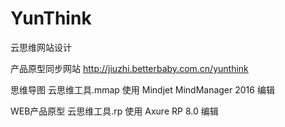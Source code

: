 # YunThink
云思维网站设计

产品原型同步网站 http://jiuzhi.betterbaby.com.cn/yunthink

思维导图
云思维工具.mmap  使用 Mindjet MindManager 2016 编辑

WEB产品原型
云思维工具.rp  使用 Axure RP 8.0 编辑
